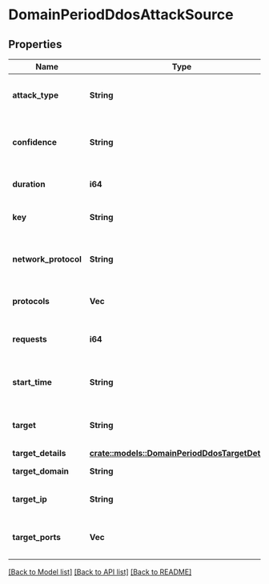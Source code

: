 # DomainPeriodDdosAttackSource

## Properties

Name | Type | Description | Notes
------------ | ------------- | ------------- | -------------
**attack_type** | **String** | The type of attack. One of `Amplification`, `Botnet`, `Other` |
**confidence** | **String** | The confidence level. One of `Low`, `Medium`, `High` |
**duration** | **i64** | The duration of the attack in seconds |
**key** | **String** | The hash over target and date |
**network_protocol** | **String** | The network protocol used. One of `TCP`, `UDP`, `ICMP`, `Other` |
**protocols** | **Vec<String>** | The protocols used in the attack |
**requests** | **i64** | The number of requests against the target |
**start_time** | **String** | The ISO-8601 date for the attack start time |
**target** | **String** | The target's IPv4/6 address or hostname |
**target_details** | [**crate::models::DomainPeriodDdosTargetDetails**](domain.DDOSTargetDetails.md) |  |
**target_domain** | **String** | The target's domain |
**target_ip** | **String** | The target's IPv4/6 address |
**target_ports** | **Vec<i32>** | List of ports where the attack took place |

[[Back to Model list]](./README.md#documentation-for-models) [[Back to API list]](./README.md#documentation-for-api-endpoints) [[Back to README]](../README.md)
